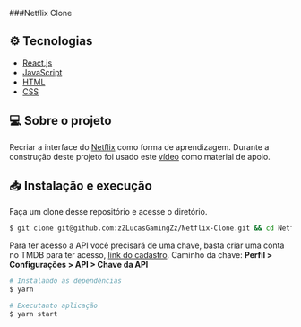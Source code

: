 ###Netflix Clone

## :gear: Tecnologias

-  [React.js](https://pt-br.reactjs.org/)
-  [JavaScript](https://developer.mozilla.org/pt-BR/docs/Web/JavaScript)
-  [HTML](https://developer.mozilla.org/pt-BR/docs/Web/HTML)
-  [CSS](https://developer.mozilla.org/pt-BR/docs/Web/CSS)

## 💻 Sobre o projeto

Recriar a interface do [Netflix](https://www.netflix.com/) como forma de aprendizagem. Durante a construção deste projeto foi usado este [vídeo](https://www.youtube.com/watch?v=tBweoUiMsDg&ab_channel=BoniekyLacerda) como material de apoio.

## 📥 Instalação e execução

Faça um clone desse repositório e acesse o diretório.

```bash
$ git clone git@github.com:zZLucasGamingZz/Netflix-Clone.git && cd Netflix-Clone
```

Para ter acesso a API você precisará de uma chave, basta criar uma conta no TMDB para ter acesso, [link do cadastro](https://www.themoviedb.org/signup). Caminho da chave: **Perfil > Configurações > API > Chave da API**

```bash
# Instalando as dependências
$ yarn

# Executanto aplicação
$ yarn start
```
